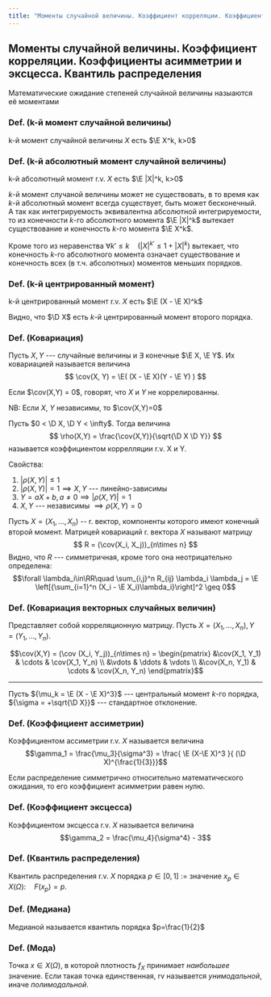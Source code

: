 ```yaml
---
title: "Моменты случайной величины. Коэффициент корреляции. Коэффициенты асимметрии и эксцесса. Квантиль распределения"
---
```

## Моменты случайной величины. Коэффициент корреляции. Коэффициенты асимметрии и эксцесса. Квантиль распределения ##

Математические ожидание степеней случайной величины назыаются её моментами

### Def. (k-й момент случайной величины) ###
k-й момент случайной величины $X$ есть $\E X^k, k>0$

### Def. (k-й абсолютный момент случайной величины) ###
k-й абсолютный момент r.v. $X$ есть $\E |X|^k, k>0$

$k$-й момент случаной величины может не существовать,
в то время как $k$-й абсолютный момент всегда существует, быть может бесконечный.
А так как интегрируемость эквивалентна абсолютной интегрируемости,
то из конечности $k$-го абсолютного момента $\E |X|^k$ вытекает существование и конечность $k$-го момента $\E X^k$.

Кроме того из неравенства $\forall k\prime\leq k \quad ( |X|^{k\prime} \leq 1 + |X|^k )$ вытекает,
что конечность $k$-го абсолютного момента означает существование и конечность всех (в т.ч. абсолютных) моментов меньших порядков.


### Def. (k-й **центрированный** момент) ###
k-й центрированный момент r.v. $X$ есть $\E (X - \E X)^k$

Видно, что $\D X$ есть $k$-й центрированный момент второго порядка.


### Def. (Ковариация) ###
Пусть $X, Y$ --- случайные величины и $\exists$ конечные $\E X, \E Y$.
Их ковариацией называется величина
$$ \cov(X, Y) = \E( (X - \E X)(Y - \E Y) ) $$

Если $\cov(X,Y) = 0$, говорят, что $X$ и $Y$ не коррелированны.

NB: Если $X$, $Y$ независимы, то $\cov(X,Y)=0$

Пусть $0 < \D X, \D Y < \infty$.
Тогда величина
$$ \rho(X,Y) = \frac{\cov(X,Y)}{\sqrt{\D X \D Y}} $$ называется коэффициентом коррелляции r.v. X и Y.

Свойства:

1. $|\rho(X,Y)| \leq 1$
2. $|\rho(X,Y)| = 1 \implies X,Y$ --- линейно-зависимы
3. $Y=aX+b, a\neq 0 \implies |\rho(X,Y)|=1$
4. $X,Y$ --- независимы $\implies \rho(X,Y)=0$

Пусть $X = (X_1, \ldots, X_n)$ -- r. вектор, компоненты которого имеют конечный второй момент.
Матрицей ковариаций r. вектора $X$ называют матрицу
$$ R = (\cov(X_i, X_j))_{n\times n} $$
Видно, что $R$ --- симметричная, кроме того она неотрицательно определена:
$$\forall \lambda_i\in\RR\quad \sum_{i,j}^n R_{ij} \lambda_i \lambda_j = \E \left[{\sum_{i=1}^n (X_i - \E X_i)\lambda_i}\right]^2 \geq 0$$

### Def. (Ковариация векторных случайных величин) ###
Представляет собой корреляционную матрицу.
Пусть $X = (X_1, \ldots, X_n), Y = (Y_1, \ldots, Y_n)$.

$$\cov(X,Y) = (\cov (X_i, Y_j))_{n\times n} =
\begin{pmatrix}
&\cov(X_1, Y_1) & \cdots & \cov(X_1, Y_n) \\
&\vdots         & \ddots & \vdots         \\
&\cov(X_n, Y_1) & \cdots & \cov(X_n, Y_n)
\end{pmatrix}$$

* * *

Пусть ${\mu_k = \E (X - \E X)^3}$ --- центральный момент $k$-го порядка,
${\sigma = +\sqrt{\D X}}$ --- стандартное отклонение.

### Def. (Коэффициент ассиметрии) ###
Коэффициентом ассиметрии r.v. $X$ называется величина
$$\gamma_1 = \frac{\mu_3}{\sigma^3} = \frac{ \E (X-\E X)^3 }{ (\D X)^{\frac{1}{3}}}$$

Если распределение симметрично относительно математического ожидания, то его коэффициент асимметрии равен нулю.

### Def. (Коэффициент эксцесса) ###
Коэффициентом эксцесса r.v. $X$ называется величина
$$\gamma_2 = \frac{\mu_4}{\sigma^4} - 3$$

### Def. (Квантиль распределения) ###
Квантиль распределения r.v. $X$ порядка $p\in [0,1]$
$:=$ значение $x_p\in X(\Omega):\quad F(x_p) = p$.

### Def. (Медиана) ###
Медианой называется квантиль порядка $p=\frac{1}{2}$

### Def. (Мода) ###
Точка $x\in X(\Omega)$, в которой плотность $f_X$ принимает *наибольшее* значение.
Если такая точка единственная, rv называется *унимодальной*, иначе *полимодальной*.

